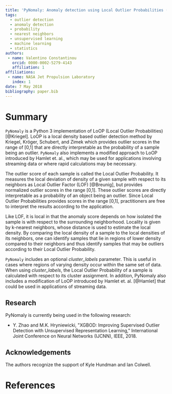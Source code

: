 ```yaml
---
title: 'PyNomaly: Anomaly detection using Local Outlier Probabilities (LoOP).'
tags:
  - outlier detection
  - anomaly detection
  - probability
  - nearest neighbors
  - unsupervised learning
  - machine learning
  - statistics
authors:
 - name: Valentino Constantinou
   orcid: 0000-0002-5279-4143
   affiliation: 1
affiliations:
 - name: NASA Jet Propulsion Laboratory
   index: 1
date: 7 May 2018
bibliography: paper.bib
---
```


# Summary

``PyNomaly`` is a Python 3 implementation of LoOP (Local Outlier
Probabilities) [@Kriegel]. LoOP is a local density based outlier detection
method by Kriegel, Kröger, Schubert, and Zimek which provides
outlier scores in the range of [0,1] that are directly
interpretable as the probability of a sample being an outlier.
``PyNomaly`` also implements a modified approach to LoOP introduced
by Hamlet et. al., which may be used for applications involving
streaming data or where rapid calculations may be necessary.

The outlier score of each sample is called the Local Outlier
Probability. It measures the local deviation of density of a
given sample with respect to its neighbors as Local Outlier
Factor (LOF) [@Breunig], but provides normalized outlier scores in the
range [0,1]. These outlier scores are directly interpretable
as a probability of an object being an outlier. Since Local
Outlier Probabilities provides scores in the range [0,1],
practitioners are free to interpret the results according to
the application.

Like LOF, it is local in that the anomaly score depends on
how isolated the sample is with respect to the surrounding
neighborhood. Locality is given by k-nearest neighbors,
whose distance is used to estimate the local density.
By comparing the local density of a sample to the local
densities of its neighbors, one can identify samples that
lie in regions of lower density compared to their neighbors
and thus identify samples that may be outliers according to
their Local Outlier Probability.

``PyNomaly`` includes an optional _cluster_labels_ parameter.
This is useful in cases where regions of varying density
occur within the same set of data. When using _cluster_labels_,
the Local Outlier Probability of a sample is calculated with
respect to its cluster assignment. In addition, PyNomaly also
includes a modification of LoOP introduced by Hamlet et. al. [@Hamlet]
that could be used in applications of streaming data.

## Research

PyNomaly is currently being used in the following research:

- Y. Zhao and M.K. Hryniewicki, "XGBOD: Improving Supervised
Outlier Detection with Unsupervised Representation Learning,"
International Joint Conference on Neural Networks (IJCNN),
IEEE, 2018.

## Acknowledgements

The authors recognize the support of Kyle Hundman and Ian Colwell.

# References